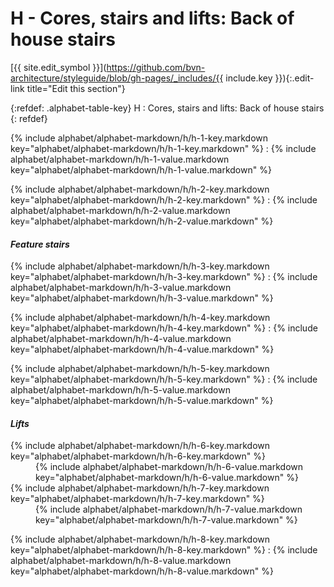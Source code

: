 # H - Cores, stairs and lifts: Back of house stairs
[{{ site.edit_symbol }}](https://github.com/bvn-architecture/styleguide/blob/gh-pages/_includes/{{ include.key }}){:.edit-link title="Edit this section"}

{:refdef: .alphabet-table-key}
H
: Cores, stairs and lifts: Back of house stairs
{: refdef}

{% include alphabet/alphabet-markdown/h/h-1-key.markdown key="alphabet/alphabet-markdown/h/h-1-key.markdown" %}
: {% include alphabet/alphabet-markdown/h/h-1-value.markdown key="alphabet/alphabet-markdown/h/h-1-value.markdown" %}

{% include alphabet/alphabet-markdown/h/h-2-key.markdown key="alphabet/alphabet-markdown/h/h-2-key.markdown" %}
: {% include alphabet/alphabet-markdown/h/h-2-value.markdown key="alphabet/alphabet-markdown/h/h-2-value.markdown" %}

#### _Feature stairs_

{% include alphabet/alphabet-markdown/h/h-3-key.markdown key="alphabet/alphabet-markdown/h/h-3-key.markdown" %}
: {% include alphabet/alphabet-markdown/h/h-3-value.markdown key="alphabet/alphabet-markdown/h/h-3-value.markdown" %}

{% include alphabet/alphabet-markdown/h/h-4-key.markdown key="alphabet/alphabet-markdown/h/h-4-key.markdown" %}
: {% include alphabet/alphabet-markdown/h/h-4-value.markdown key="alphabet/alphabet-markdown/h/h-4-value.markdown" %}

{% include alphabet/alphabet-markdown/h/h-5-key.markdown key="alphabet/alphabet-markdown/h/h-5-key.markdown" %}
: {% include alphabet/alphabet-markdown/h/h-5-value.markdown key="alphabet/alphabet-markdown/h/h-5-value.markdown" %}

#### _Lifts_

<dt markdown='block' >
{% include alphabet/alphabet-markdown/h/h-6-key.markdown key="alphabet/alphabet-markdown/h/h-6-key.markdown" %}
</dt>
<dd markdown='1'>
{% include alphabet/alphabet-markdown/h/h-6-value.markdown key="alphabet/alphabet-markdown/h/h-6-value.markdown" %}
</dd>

<dt markdown='block' >
{% include alphabet/alphabet-markdown/h/h-7-key.markdown key="alphabet/alphabet-markdown/h/h-7-key.markdown" %}
</dt>
<dd markdown='1'>
{% include alphabet/alphabet-markdown/h/h-7-value.markdown key="alphabet/alphabet-markdown/h/h-7-value.markdown" %}
</dd>


{% include alphabet/alphabet-markdown/h/h-8-key.markdown key="alphabet/alphabet-markdown/h/h-8-key.markdown" %}
: {% include alphabet/alphabet-markdown/h/h-8-value.markdown key="alphabet/alphabet-markdown/h/h-8-value.markdown" %}
